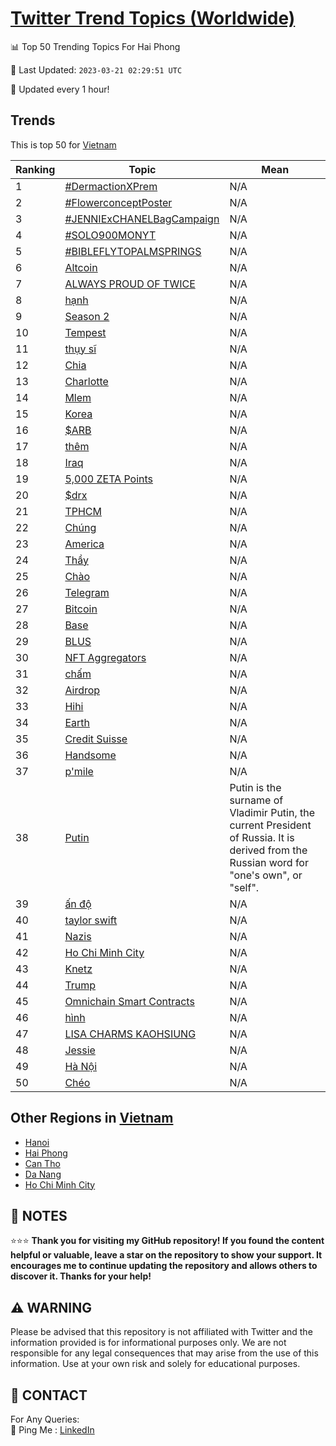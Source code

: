 [Twitter Trend Topics (Worldwide)](https://github.com/ErcinDedeoglu/Twitter-Trend-Topics)
==========


📊 Top 50 Trending Topics For Hai Phong

📆 Last Updated: `2023-03-21 02:29:51 UTC`

🔧 Updated every 1 hour!


## Trends

This is top 50 for [Vietnam](</Vietnam>)

| Ranking | Topic | Mean |
| ------- | ------------ | ------------ |
| 1 | [#DermactionXPrem](http://twitter.com/search?q=%23DermactionXPrem) | N/A |
| 2 | [#FlowerconceptPoster](http://twitter.com/search?q=%23FlowerconceptPoster) | N/A |
| 3 | [#JENNIExCHANELBagCampaign](http://twitter.com/search?q=%23JENNIExCHANELBagCampaign) | N/A |
| 4 | [#SOLO900MONYT](http://twitter.com/search?q=%23SOLO900MONYT) | N/A |
| 5 | [#BIBLEFLYTOPALMSPRINGS](http://twitter.com/search?q=%23BIBLEFLYTOPALMSPRINGS) | N/A |
| 6 | [Altcoin](http://twitter.com/search?q=Altcoin) | N/A |
| 7 | [ALWAYS PROUD OF TWICE](http://twitter.com/search?q=ALWAYS+PROUD+OF+TWICE) | N/A |
| 8 | [hạnh](http://twitter.com/search?q=h%e1%ba%a1nh) | N/A |
| 9 | [Season 2](http://twitter.com/search?q=Season+2) | N/A |
| 10 | [Tempest](http://twitter.com/search?q=Tempest) | N/A |
| 11 | [thụy sĩ](http://twitter.com/search?q=th%e1%bb%a5y+s%c4%a9) | N/A |
| 12 | [Chia](http://twitter.com/search?q=Chia) | N/A |
| 13 | [Charlotte](http://twitter.com/search?q=Charlotte) | N/A |
| 14 | [Mlem](http://twitter.com/search?q=Mlem) | N/A |
| 15 | [Korea](http://twitter.com/search?q=Korea) | N/A |
| 16 | [$ARB](http://twitter.com/search?q=%24ARB) | N/A |
| 17 | [thêm](http://twitter.com/search?q=th%c3%aam) | N/A |
| 18 | [Iraq](http://twitter.com/search?q=Iraq) | N/A |
| 19 | [5,000 ZETA Points](http://twitter.com/search?q=5%2c000+ZETA+Points) | N/A |
| 20 | [$drx](http://twitter.com/search?q=%24drx) | N/A |
| 21 | [TPHCM](http://twitter.com/search?q=TPHCM) | N/A |
| 22 | [Chúng](http://twitter.com/search?q=Ch%c3%bang) | N/A |
| 23 | [America](http://twitter.com/search?q=America) | N/A |
| 24 | [Thầy](http://twitter.com/search?q=Th%e1%ba%a7y) | N/A |
| 25 | [Chào](http://twitter.com/search?q=Ch%c3%a0o) | N/A |
| 26 | [Telegram](http://twitter.com/search?q=Telegram) | N/A |
| 27 | [Bitcoin](http://twitter.com/search?q=Bitcoin) | N/A |
| 28 | [Base](http://twitter.com/search?q=Base) | N/A |
| 29 | [BLUS](http://twitter.com/search?q=BLUS) | N/A |
| 30 | [NFT Aggregators](http://twitter.com/search?q=NFT+Aggregators) | N/A |
| 31 | [chấm](http://twitter.com/search?q=ch%e1%ba%a5m) | N/A |
| 32 | [Airdrop](http://twitter.com/search?q=Airdrop) | N/A |
| 33 | [Hihi](http://twitter.com/search?q=Hihi) | N/A |
| 34 | [Earth](http://twitter.com/search?q=Earth) | N/A |
| 35 | [Credit Suisse](http://twitter.com/search?q=Credit+Suisse) | N/A |
| 36 | [Handsome](http://twitter.com/search?q=Handsome) | N/A |
| 37 | [p'mile](http://twitter.com/search?q=p%27mile) | N/A |
| 38 | [Putin](http://twitter.com/search?q=Putin) | Putin is the surname of Vladimir Putin, the current President of Russia. It is derived from the Russian word for "one's own", or "self". |
| 39 | [ấn độ](http://twitter.com/search?q=%e1%ba%a5n+%c4%91%e1%bb%99) | N/A |
| 40 | [taylor swift](http://twitter.com/search?q=taylor+swift) | N/A |
| 41 | [Nazis](http://twitter.com/search?q=Nazis) | N/A |
| 42 | [Ho Chi Minh City](http://twitter.com/search?q=Ho+Chi+Minh+City) | N/A |
| 43 | [Knetz](http://twitter.com/search?q=Knetz) | N/A |
| 44 | [Trump](http://twitter.com/search?q=Trump) | N/A |
| 45 | [Omnichain Smart Contracts](http://twitter.com/search?q=Omnichain+Smart+Contracts) | N/A |
| 46 | [hình](http://twitter.com/search?q=h%c3%acnh) | N/A |
| 47 | [LISA CHARMS KAOHSIUNG](http://twitter.com/search?q=LISA+CHARMS+KAOHSIUNG) | N/A |
| 48 | [Jessie](http://twitter.com/search?q=Jessie) | N/A |
| 49 | [Hà Nội](http://twitter.com/search?q=H%c3%a0+N%e1%bb%99i) | N/A |
| 50 | [Chéo](http://twitter.com/search?q=Ch%c3%a9o) | N/A |



## Other Regions in [Vietnam](</Vietnam>)

* [Hanoi](</Vietnam/Hanoi.md>)
* [Hai Phong](</Vietnam/Hai Phong.md>)
* [Can Tho](</Vietnam/Can Tho.md>)
* [Da Nang](</Vietnam/Da Nang.md>)
* [Ho Chi Minh City](</Vietnam/Ho Chi Minh City.md>)



## 📝 NOTES

⭐⭐⭐ **Thank you for visiting my GitHub repository! If you found the content helpful or valuable, leave a star on the repository to show your support. It encourages me to continue updating the repository and allows others to discover it. Thanks for your help!**


## ⚠️ WARNING

Please be advised that this repository is not affiliated with Twitter and the information provided is for informational purposes only. We are not responsible for any legal consequences that may arise from the use of this information. Use at your own risk and solely for educational purposes.


## 📨 CONTACT

 For Any Queries:  
            🏓 Ping Me : [LinkedIn](https://www.linkedin.com/in/ercindedeoglu/)
